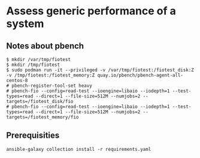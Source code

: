 Assess generic performance of a system
======================================

Notes about pbench
------------------

    $ mkdir /var/tmp/fiotest
    $ mkdir /tmp/fiotest
    $ sudo podman run -it --privileged -v /var/tmp/fiotest:/fiotest_disk:Z -v /tmp/fiotest:/fiotest_memory:Z quay.io/pbench/pbench-agent-all-centos-8
    # pbench-register-tool-set heavy
    # pbench-fio --config=read-test --ioengine=libaio --iodepth=1 --test-types=read --direct=1 --file-size=512M --numjobs=2 --targets=/fiotest_disk/fio
    # pbench-fio --config=read-test --ioengine=libaio --iodepth=1 --test-types=read --direct=1 --file-size=512M --numjobs=2 --targets=/fiotest_memory/fio

Prerequisities
--------------

    ansible-galaxy collection install -r requirements.yaml
